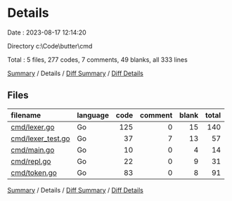 # Details

Date : 2023-08-17 12:14:20

Directory c:\\Code\\butter\\cmd

Total : 5 files,  277 codes, 7 comments, 49 blanks, all 333 lines

[Summary](results.md) / Details / [Diff Summary](diff.md) / [Diff Details](diff-details.md)

## Files
| filename | language | code | comment | blank | total |
| :--- | :--- | ---: | ---: | ---: | ---: |
| [cmd/lexer.go](/cmd/lexer.go) | Go | 125 | 0 | 15 | 140 |
| [cmd/lexer_test.go](/cmd/lexer_test.go) | Go | 37 | 7 | 13 | 57 |
| [cmd/main.go](/cmd/main.go) | Go | 10 | 0 | 4 | 14 |
| [cmd/repl.go](/cmd/repl.go) | Go | 22 | 0 | 9 | 31 |
| [cmd/token.go](/cmd/token.go) | Go | 83 | 0 | 8 | 91 |

[Summary](results.md) / Details / [Diff Summary](diff.md) / [Diff Details](diff-details.md)
